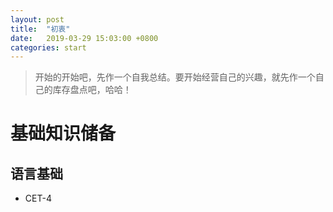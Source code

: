 ```yaml
---
layout: post
title:  "初衷"
date:   2019-03-29 15:03:00 +0800
categories: start
---
```

> 开始的开始吧，先作一个自我总结。要开始经营自己的兴趣，就先作一个自己的库存盘点吧，哈哈！
# 基础知识储备
## 语言基础
- CET-4

